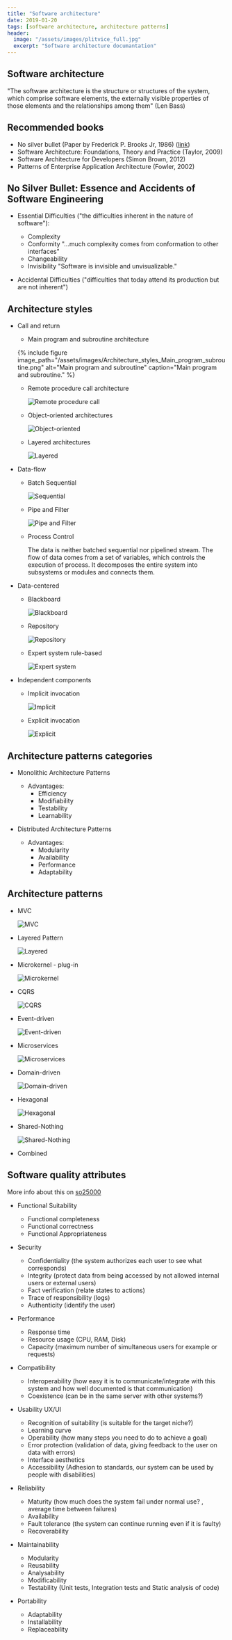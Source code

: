 ```yaml
---
title: "Software architecture"
date: 2019-01-20
tags: [software architecture, architecture patterns]
header:
  image: "/assets/images/plitvice_full.jpg"
  excerpt: "Software architecture documantation"
---
```


## Software architecture

"The software architecture is the structure or structures of the system, which comprise software elements, the externally visible properties of those elements and the relationships among them" (Len Bass)

## Recommended books

* No silver bullet (Paper by Frederick P. Brooks Jr, 1986) ([link](http://www.cs.nott.ac.uk/~pszcah/G51ISS/Documents/NoSilverBullet.html))
* Software Architecture: Foundations, Theory and Practice (Taylor, 2009)
* Software Architecture for Developers (Simon Brown, 2012)
* Patterns of Enterprise Application Architecture (Fowler, 2002)


## No Silver Bullet: Essence and Accidents of Software Engineering

* Essential Difficulties ("the difficulties inherent in the nature of software"):
	* Complexity
	* Conformity "...much complexity comes from conformation to other interfaces"
	* Changeability
	* Invisibility "Software is invisible and unvisualizable."

* Accidental Difficulties ("difficulties that today attend its production but are not inherent")

## Architecture styles

* Call and return
	* Main program and subroutine architecture

    {% include figure image_path="/assets/images/Architecture_styles_Main_program_subroutine.png" alt="Main program and subroutine" caption="Main program and subroutine." %}
	* Remote procedure call architecture

		![Remote procedure call](resources/img/Architecture_styles_Remote_procedure_call.png)
	* Object-oriented architectures

		![Object-oriented](resources/img/Architecture_styles_Object_oriented.png)
	* Layered architectures
		
		![Layered](resources/img/Architecture_styles_layers.png)

* Data-flow
	* Batch Sequential

		![Sequential](resources/img/Architecture_styles_Data-flow_Batch_Sequential.png)
	* Pipe and Filter

		![Pipe and Filter](resources/img/Architecture_styles_Data-flow_Pipe_Filter.png)
	* Process Control

		The data is neither batched sequential nor pipelined stream. The flow of data comes from a set of variables, which controls the execution of process. It decomposes the entire system into subsystems or modules and connects them.

* Data-centered
	* Blackboard

		![Blackboard](resources/img/Architecture_styles_Data-centered_Blackboard.png)
	* Repository

		![Repository](resources/img/Architecture_styles_Data-centered_Repository.png)
	* Expert system rule-based

		![Expert system](resources/img/Architecture_styles_Data-centered_Expert_system.png)

* Independent components
	* Implicit invocation

		![Implicit](resources/img/Architecture_styles_Independent_components_implicit.png)
	* Explicit invocation

		![Explicit](resources/img/Architecture_styles_Independent_components_explicit.png)


## Architecture patterns categories

* Monolithic Architecture Patterns
	* Advantages:
		* Efficiency
		* Modifiability
		* Testability
		* Learnability

* Distributed Architecture Patterns
	* Advantages:
		* Modularity
		* Availability
		* Performance
		* Adaptability


## Architecture patterns

* MVC

	![MVC](resources/img/MVC.png)

* Layered Pattern

	![Layered](resources/img/Architecture_styles_layers.png)

* Microkernel - plug-in

	![Microkernel](resources/img/Microkernel_plug-in.png)

* CQRS

	![CQRS](resources/img/CQRS.png)

* Event-driven

	![Event-driven](resources/img/Architecture_styles_Independent_components_implicit.png)

* Microservices

	![Microservices](resources/img/Microservices.png)

* Domain-driven

	![Domain-driven](resources/img/Domain-driven.png)

* Hexagonal

	![Hexagonal](resources/img/Hexagonal.png)

* Shared-Nothing

	![Shared-Nothing](resources/img/Shared-Nothing.png)

* Combined


## Software quality attributes

More info about this on [so25000](http://iso25000.com/index.php/en/iso-25000-standards/iso-25010)

* Functional Suitability
	* Functional completeness
	* Functional correctness
	* Functional Appropriateness

* Security
	* Confidentiality (the system authorizes each user to see what corresponds)
	* Integrity (protect data from being accessed by not allowed internal users or external users)
	* Fact verification (relate states to actions)
	* Trace of responsibility (logs)
	* Authenticity (identify the user)

* Performance
	* Response time
	* Resource usage (CPU, RAM, Disk)
	* Capacity (maximum number of simultaneous users for example or requests)

* Compatibility
	* Interoperability (how easy it is to communicate/integrate with this system and how well documented is that communication) 
	* Coexistence (can be in the same server with other systems?)

* Usability UX/UI
	* Recognition of suitability (is suitable for the target niche?)
	* Learning curve
	* Operability (how many steps you need to do to achieve a goal)
	* Error protection (validation of data, giving feedback to the user on data with errors)
	* Interface aesthetics
	* Accessibility (Adhesion to standards, our system can be used by people with disabilities)

* Reliability
	* Maturity (how much does the system fail under normal use? , average time between failures)
	* Availability
	* Fault tolerance (the system can continue running even if it is faulty)
	* Recoverability

* Maintainability
	* Modularity
	* Reusability
	* Analysability
	* Modificability
	* Testability (Unit tests, Integration tests and Static analysis of code)

* Portability
	* Adaptability
	* Installability
	* Replaceability

